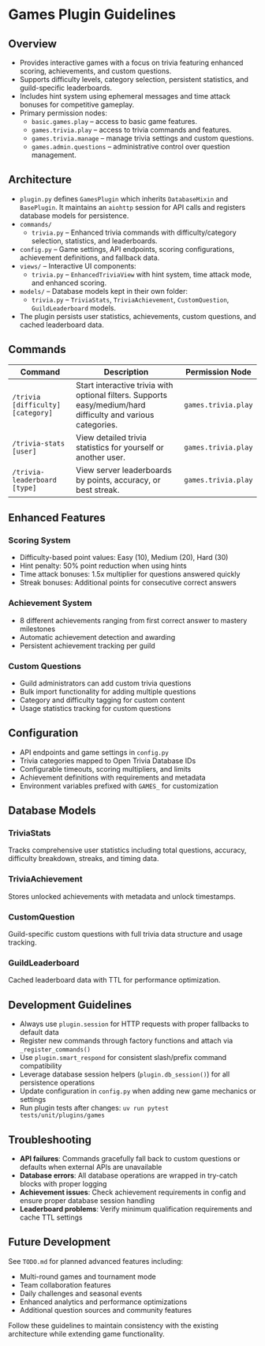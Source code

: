 # Games Plugin Guidelines

## Overview
- Provides interactive games with a focus on trivia featuring enhanced scoring, achievements, and custom questions.
- Supports difficulty levels, category selection, persistent statistics, and guild-specific leaderboards.
- Includes hint system using ephemeral messages and time attack bonuses for competitive gameplay.
- Primary permission nodes:
  - `basic.games.play` – access to basic game features.
  - `games.trivia.play` – access to trivia commands and features.
  - `games.trivia.manage` – manage trivia settings and custom questions.
  - `games.admin.questions` – administrative control over question management.

## Architecture
- `plugin.py` defines `GamesPlugin` which inherits `DatabaseMixin` and `BasePlugin`. It maintains an `aiohttp` session for API calls and registers database models for persistence.
- `commands/`
  - `trivia.py` – Enhanced trivia commands with difficulty/category selection, statistics, and leaderboards.
- `config.py` – Game settings, API endpoints, scoring configurations, achievement definitions, and fallback data.
- `views/` – Interactive UI components:
  - `trivia.py` – `EnhancedTriviaView` with hint system, time attack mode, and enhanced scoring.
- `models/` – Database models kept in their own folder:
  - `trivia.py` – `TriviaStats`, `TriviaAchievement`, `CustomQuestion`, `GuildLeaderboard` models.
- The plugin persists user statistics, achievements, custom questions, and cached leaderboard data.

## Commands
| Command | Description | Permission Node |
| --- | --- | --- |
| `/trivia [difficulty] [category]` | Start interactive trivia with optional filters. Supports easy/medium/hard difficulty and various categories. | `games.trivia.play` |
| `/trivia-stats [user]` | View detailed trivia statistics for yourself or another user. | `games.trivia.play` |
| `/trivia-leaderboard [type]` | View server leaderboards by points, accuracy, or best streak. | `games.trivia.play` |

## Enhanced Features
### Scoring System
- Difficulty-based point values: Easy (10), Medium (20), Hard (30)
- Hint penalty: 50% point reduction when using hints
- Time attack bonuses: 1.5x multiplier for questions answered quickly
- Streak bonuses: Additional points for consecutive correct answers

### Achievement System
- 8 different achievements ranging from first correct answer to mastery milestones
- Automatic achievement detection and awarding
- Persistent achievement tracking per guild

### Custom Questions
- Guild administrators can add custom trivia questions
- Bulk import functionality for adding multiple questions
- Category and difficulty tagging for custom content
- Usage statistics tracking for custom questions

## Configuration
- API endpoints and game settings in `config.py`
- Trivia categories mapped to Open Trivia Database IDs
- Configurable timeouts, scoring multipliers, and limits
- Achievement definitions with requirements and metadata
- Environment variables prefixed with `GAMES_` for customization

## Database Models
### TriviaStats
Tracks comprehensive user statistics including total questions, accuracy, difficulty breakdown, streaks, and timing data.

### TriviaAchievement
Stores unlocked achievements with metadata and unlock timestamps.

### CustomQuestion
Guild-specific custom questions with full trivia data structure and usage tracking.

### GuildLeaderboard
Cached leaderboard data with TTL for performance optimization.

## Development Guidelines
- Always use `plugin.session` for HTTP requests with proper fallbacks to default data
- Register new commands through factory functions and attach via `_register_commands()`
- Use `plugin.smart_respond` for consistent slash/prefix command compatibility
- Leverage database session helpers (`plugin.db_session()`) for all persistence operations
- Update configuration in `config.py` when adding new game mechanics or settings
- Run plugin tests after changes: `uv run pytest tests/unit/plugins/games`

## Troubleshooting
- **API failures**: Commands gracefully fall back to custom questions or defaults when external APIs are unavailable
- **Database errors**: All database operations are wrapped in try-catch blocks with proper logging
- **Achievement issues**: Check achievement requirements in config and ensure proper database session handling
- **Leaderboard problems**: Verify minimum qualification requirements and cache TTL settings

## Future Development
See `TODO.md` for planned advanced features including:
- Multi-round games and tournament mode
- Team collaboration features
- Daily challenges and seasonal events
- Enhanced analytics and performance optimizations
- Additional question sources and community features

Follow these guidelines to maintain consistency with the existing architecture while extending game functionality.